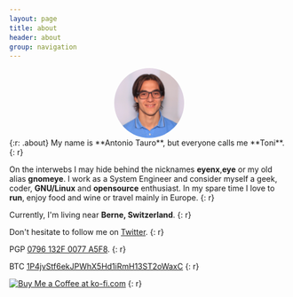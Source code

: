 ```yaml
---
layout: page
title: about 
header: about
group: navigation
---
```

<img src="/img/about.png" width="25%" style="display:block;margin-left:auto;margin-right:auto;border-radius:50%" />
{:r: .about}
My name is **Antonio Tauro**, but everyone calls me **Toni**. 
{: r}

On the interwebs I may hide behind the nicknames **eyenx**,**eye** or my old alias **gnomeye**.
I work as a System Engineer and consider myself a geek, coder, **GNU/Linux** and **opensource** enthusiast.
In my spare time I love to **run**, enjoy food and wine or travel mainly in Europe.
{: r}

Currently, I'm living near **Berne, Switzerland**.
{: r}

Don't hesitate to follow me on <a style="border: none;" href='https://twitter.com/{{ site.twitter_username }}'>Twitter</a>.
{: r}

<i class='fi-key medium'></i> PGP <a style="border: none;" href='https://keybase.io/eyenx/key.asc'>0796 132F 0077 A5F8</a>.
{: r}

BTC <a style="border: none;" href='bitcoin:1P4jvStf6ekJPWhX5Hd1iRmH13ST2oWaxC'>1P4jvStf6ekJPWhX5Hd1iRmH13ST2oWaxC</a>
{: r}

<a href='https://ko-fi.com/A533MH6' target='_blank'><img height='36' style='border:0px;height:36px;' src='https://az743702.vo.msecnd.net/cdn/kofi2.png?v=0' border='0' alt='Buy Me a Coffee at ko-fi.com' /></a>
{: r}
